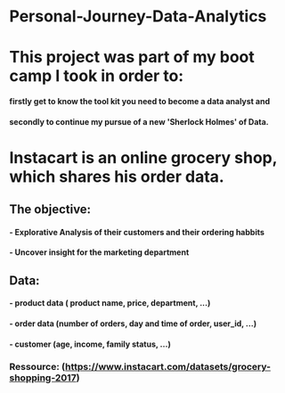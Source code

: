# Personal-Journey-Data-Analytics

# This project was part of my boot camp I took in order to:
####      firstly get to know the tool kit you need to become a data analyst and
####       secondly to continue my pursue of a new 'Sherlock Holmes' of Data.


# Instacart is an online grocery shop, which shares his order data.

## The objective:
#### - Explorative Analysis of their customers and their ordering habbits
#### - Uncover insight for the marketing department

## Data:
#### - product data ( product name, price, department, ...)
#### - order data (number of orders, day and time of order, user_id, ...)
#### - customer (age, income, family status, ...)

### Ressource:  (https://www.instacart.com/datasets/grocery-shopping-2017)
